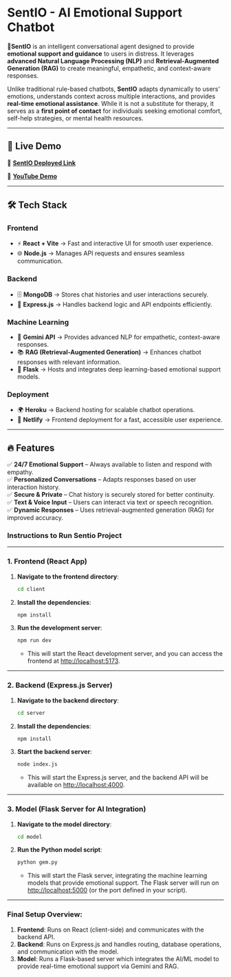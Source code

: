 # **SentIO - AI Emotional Support Chatbot**  
🌟**SentIO** is an intelligent conversational agent designed to provide **emotional support and guidance** to users in distress. It leverages **advanced Natural Language Processing (NLP)** and **Retrieval-Augmented Generation (RAG)** to create meaningful, empathetic, and context-aware responses.  

Unlike traditional rule-based chatbots, **SentIO** adapts dynamically to users' emotions, understands context across multiple interactions, and provides **real-time emotional assistance**. While it is not a substitute for therapy, it serves as a **first point of contact** for individuals seeking emotional comfort, self-help strategies, or mental health resources.  

---

## 🚀 **Live Demo**  
🔗 **[SentIO Deployed Link](https://emot-chtabot-2.onrender.com/)**  

🎥 **[YouTube Demo](https://www.youtube.com/watch?v=7js-tPy3AAw)**  

---

## 🛠 **Tech Stack**  

### **Frontend**  
- ⚡ **React + Vite** → Fast and interactive UI for smooth user experience.  
- 🌐 **Node.js** → Manages API requests and ensures seamless communication.  

### **Backend**  
- 🗄 **MongoDB** → Stores chat histories and user interactions securely.  
- 🚀 **Express.js** → Handles backend logic and API endpoints efficiently.  

### **Machine Learning**  
- 🤖 **Gemini API** → Provides advanced NLP for empathetic, context-aware responses.  
- 📚 **RAG (Retrieval-Augmented Generation)** → Enhances chatbot responses with relevant information.  
- 🧠 **Flask** → Hosts and integrates deep learning-based emotional support models.  

### **Deployment**  
- 🌍 **Heroku** → Backend hosting for scalable chatbot operations.  
- 🌟 **Netlify** → Frontend deployment for a fast, accessible user experience.  

---

## 🔥 **Features**  
✅ **24/7 Emotional Support** – Always available to listen and respond with empathy.  
✅ **Personalized Conversations** – Adapts responses based on user interaction history.  
✅ **Secure & Private** – Chat history is securely stored for better continuity.  
✅ **Text & Voice Input** – Users can interact via text or speech recognition.  
✅ **Dynamic Responses** – Uses retrieval-augmented generation (RAG) for improved accuracy.  

### Instructions to Run **Sentio** Project
---

### **1. Frontend (React App)**

1. **Navigate to the frontend directory**:
   ```bash
   cd client
   ```

2. **Install the dependencies**:
   ```bash
   npm install
   ```

3. **Run the development server**:
   ```bash
   npm run dev
   ```

   - This will start the React development server, and you can access the frontend at [http://localhost:5173](http://localhost:5173).

---

### **2. Backend (Express.js Server)**

1. **Navigate to the backend directory**:
   ```bash
   cd server
   ```

2. **Install the dependencies**:
   ```bash
   npm install
   ```

3. **Start the backend server**:
   ```bash
   node index.js
   ```

   - This will start the Express.js server, and the backend API will be available on [http://localhost:4000](http://localhost:4000).

---

### **3. Model (Flask Server for AI Integration)**

1. **Navigate to the model directory**:
   ```bash
   cd model
   ```

2. **Run the Python model script**:
   ```bash
   python gem.py
   ```

   - This will start the Flask server, integrating the machine learning models that provide emotional support. The Flask server will run on [http://localhost:5000](http://localhost:5000) (or the port defined in your script).

---

### **Final Setup Overview:**

1. **Frontend**: Runs on React (client-side) and communicates with the backend API.
2. **Backend**: Runs on Express.js and handles routing, database operations, and communication with the model.
3. **Model**: Runs a Flask-based server which integrates the AI/ML model to provide real-time emotional support via Gemini and RAG.
